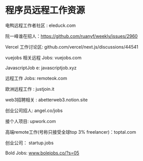 # 程序员远程工作资源

电鸭远程工作者社区 : eleduck.com

阮一峰谁在招人：https://github.com/ruanyf/weekly/issues/2960

Vercel 工作讨论区: github.com/vercel/next.js/discussions/44541

vuejobs 相关远程 Jobs: vuejobs.com

JavascriptJob e: javascriptjob.xyz

远程工作 Jobs: remoteok.com

欧洲远程工作 : justjoin.it

web3招聘相关 : abetterweb3.notion.site

创业公司招人: angel.co/jobs

接个人项目: upwork.com

高端remote工作(号称只接受全球top 3% freelancer)：toptal.com

创业公司： startup.jobs

Bold Jobs: www.bolejobs.co/?s=05



